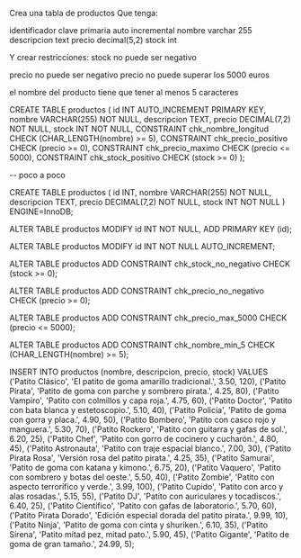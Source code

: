 Crea una tabla de productos
Que tenga:

identificador clave primaria auto incremental
nombre varchar 255
descripcion text
precio decimal(5,2)
stock int

Y crear restricciones:
stock no puede ser negativo

precio no puede ser negativo
precio no puede superar los 5000 euros

el nombre del producto tiene que tener al menos 5 caracteres

CREATE TABLE productos (
    id INT AUTO_INCREMENT PRIMARY KEY,
    nombre VARCHAR(255) NOT NULL,
    descripcion TEXT,
    precio DECIMAL(7,2) NOT NULL,
    stock INT NOT NULL,
    CONSTRAINT chk_nombre_longitud CHECK (CHAR_LENGTH(nombre) >= 5),
    CONSTRAINT chk_precio_positivo CHECK (precio >= 0),
    CONSTRAINT chk_precio_maximo CHECK (precio <= 5000),
    CONSTRAINT chk_stock_positivo CHECK (stock >= 0)
);

-- poco a poco

CREATE TABLE productos (
    id INT,
    nombre VARCHAR(255) NOT NULL,
    descripcion TEXT,
    precio DECIMAL(7,2) NOT NULL,
    stock INT NOT NULL
) ENGINE=InnoDB;


ALTER TABLE productos
  MODIFY id INT NOT NULL,
  ADD PRIMARY KEY (id);

ALTER TABLE productos
  MODIFY id INT NOT NULL AUTO_INCREMENT;

ALTER TABLE productos
  ADD CONSTRAINT chk_stock_no_negativo
  CHECK (stock >= 0);


ALTER TABLE productos
  ADD CONSTRAINT chk_precio_no_negativo
  CHECK (precio >= 0);


ALTER TABLE productos
  ADD CONSTRAINT chk_precio_max_5000
  CHECK (precio <= 5000);


ALTER TABLE productos
  ADD CONSTRAINT chk_nombre_min_5
  CHECK (CHAR_LENGTH(nombre) >= 5);


INSERT INTO productos (nombre, descripcion, precio, stock) VALUES
('Patito Clásico', 'El patito de goma amarillo tradicional.', 3.50, 120),
('Patito Pirata', 'Patito de goma con parche y sombrero pirata.', 4.25, 80),
('Patito Vampiro', 'Patito con colmillos y capa roja.', 4.75, 60),
('Patito Doctor', 'Patito con bata blanca y estetoscopio.', 5.10, 40),
('Patito Policía', 'Patito de goma con gorra y placa.', 4.90, 50),
('Patito Bombero', 'Patito con casco rojo y manguera.', 5.30, 70),
('Patito Rockero', 'Patito con guitarra y gafas de sol.', 6.20, 25),
('Patito Chef', 'Patito con gorro de cocinero y cucharón.', 4.80, 45),
('Patito Astronauta', 'Patito con traje espacial blanco.', 7.00, 30),
('Patito Pirata Rosa', 'Versión rosa del patito pirata.', 4.25, 35),
('Patito Samurai', 'Patito de goma con katana y kimono.', 6.75, 20),
('Patito Vaquero', 'Patito con sombrero y botas del oeste.', 5.50, 40),
('Patito Zombie', 'Patito con aspecto terrorífico y verde.', 3.99, 100),
('Patito Cupido', 'Patito con arco y alas rosadas.', 5.15, 55),
('Patito DJ', 'Patito con auriculares y tocadiscos.', 6.40, 25),
('Patito Científico', 'Patito con gafas de laboratorio.', 5.70, 60),
('Patito Pirata Dorado', 'Edición especial dorada del patito pirata.', 9.99, 10),
('Patito Ninja', 'Patito de goma con cinta y shuriken.', 6.10, 35),
('Patito Sirena', 'Patito mitad pez, mitad pato.', 5.90, 45),
('Patito Gigante', 'Patito de goma de gran tamaño.', 24.99, 5);

